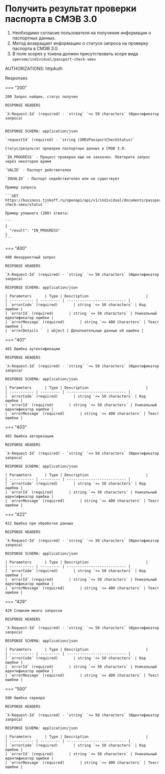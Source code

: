 # Получить результат проверки паспорта в СМЭВ 3.0

1. Необходимо согласие пользователя на получение информации о паспортных данных. 
2. Метод возвращает информацию о статусе запроса на проверку паспорта в СМЭВ 3.0. 
3. В поле scopes у токена должен присутствовать scope вида ```opensme/individual/passport-check-smev```

AUTHORIZATIONS: httpAuth

Responses

=== "200"

    200 Запрос найден, статус получен
    
    RESPONSE HEADERS
    
    `X-Request-Id` (required) - `string` `<= 50 characters` (Идентификатор запроса)
    

    RESPONSE SCHEMA: application/json
    
    `requestId` (required) - `string (SMEVPassportCheckStatus)`
    
    Статус/результат проверки паспортных данных в СМЭВ 3.0:
    
    `IN_PROGRESS` - Процесс проверки еще не закончен. Повторите запрос через некоторое время
    
    `VALID` - Паспорт действителен
    
    `INVALID` - Паспорт недействителен или не существует
    
    Пример запроса

    ```GET https://business.tinkoff.ru/openapi/api/v1/individual/documents/passport-check-smev/status```

    Пример упешного (200) ответа:

    ```
    {
      "result": "IN_PROGRESS"
    }
    ```

=== "400"

    400 Некорректный запрос

    RESPONSE HEADERS

    `X-Request-Id` (required) - `string` `<= 50 characters` (Идентификатор запроса)

    RESPONSE SCHEMA: application/json

    | Parameters      | Type | Description                          |
    | ----------- | --------- | --------------------------- |
    | `errorCode` (required)       | string `<= 50 characters` | Код ошибки |
    | `errorId` (required)       | string `<= 50 characters` | Уникальный идентификатор ошибки |
    | `errorMessage` (required)       | string `<= 400 characters` | Текст ошибки |
    | `errorDetails `  | object | Дополнительные данные об ошибке |

=== "401"

    401 Ошибка аутентификации

    RESPONSE HEADERS

    `X-Request-Id` (required) - `string` `<= 50 characters` (Идентификатор запроса)

    RESPONSE SCHEMA: application/json

    | Parameters      | Type | Description                          |
    | ----------- | --------- | --------------------------- |
    | `errorCode` (required)       | string `<= 50 characters` | Код ошибки |
    | `errorId` (required)       | string `<= 50 characters` | Уникальный идентификатор ошибки |
    | `errorMessage` (required)       | string `<= 400 characters` | Текст ошибки |

=== "403"

    403 Ошибка авторизации

    RESPONSE HEADERS

    `X-Request-Id` (required) - `string` `<= 50 characters` (Идентификатор запроса)

    RESPONSE SCHEMA: application/json

    | Parameters      | Type | Description                          |
    | ----------- | --------- | --------------------------- |
    | `errorCode` (required)       | string `<= 50 characters` | Код ошибки |
    | `errorId` (required)       | string `<= 50 characters` | Уникальный идентификатор ошибки |
    | `errorMessage` (required)       | string `<= 400 characters` | Текст ошибки |

=== "422"

    422 Ошибка при обработке данных

    RESPONSE HEADERS

    `X-Request-Id` (required) - `string` `<= 50 characters` (Идентификатор запроса)

    RESPONSE SCHEMA: application/json

    | Parameters      | Type | Description                          |
    | ----------- | --------- | --------------------------- |
    | `errorCode` (required)       | string `<= 50 characters` | Код ошибки |
    | `errorId` (required)       | string `<= 50 characters` | Уникальный идентификатор ошибки |
    | `errorMessage` (required)       | string `<= 400 characters` | Текст ошибки |

=== "429"

    429 Слишком много запросов

    RESPONSE HEADERS

    `X-Request-Id` (required) - `string` `<= 50 characters` (Идентификатор запроса)

    RESPONSE SCHEMA: application/json

    | Parameters      | Type | Description                          |
    | ----------- | --------- | --------------------------- |
    | `errorCode` (required)       | string `<= 50 characters` | Код ошибки |
    | `errorId` (required)       | string `<= 50 characters` | Уникальный идентификатор ошибки |
    | `errorMessage` (required)       | string `<= 400 characters` | Текст ошибки |

=== "500"

    500 Ошибка сервера

    RESPONSE HEADERS

    `X-Request-Id` (required) - `string` `<= 50 characters` (Идентификатор запроса)

    RESPONSE SCHEMA: application/json

    | Parameters      | Type | Description                          |
    | ----------- | --------- | --------------------------- |
    | `errorCode` (required)       | string `<= 50 characters` | Код ошибки |
    | `errorId` (required)       | string `<= 50 characters` | Уникальный идентификатор ошибки |
    | `errorMessage` (required)       | string `<= 400 characters` | Текст ошибки |
